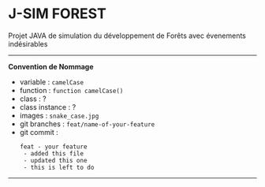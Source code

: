 # J-SIM FOREST
Projet JAVA de simulation du développement de Forêts avec évenements indésirables

---
**Convention de Nommage**
* variable : `camelCase`
* function : `function camelCase()`
* class : ?
* class instance : ?
* images : `snake_case.jpg`
* git branches : `feat/name-of-your-feature`
* git commit : 
    ```
    feat - your feature
     - added this file
     - updated this one
     - this is left to do
    ```
---
